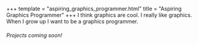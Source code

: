 +++
template = "aspiring_graphics_programmer.html"
title = "Aspiring Graphics Programmer"
+++
I think graphics are cool. I really like graphics. When I grow up I want to be a graphics programmer.

###### Projects coming soon!
